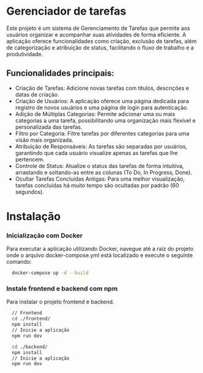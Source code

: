
# Gerenciador de tarefas

Este projeto é um sistema de Gerenciamento de Tarefas que permite aos usuários organizar e acompanhar suas atividades de forma eficiente. A aplicação oferece funcionalidades como criação, exclusão de tarefas, além de categorização e atribuição de status, facilitando o fluxo de trabalho e a produtividade.

## Funcionalidades principais:

 - Criação de Tarefas: Adicione novas tarefas com títulos, descrições e datas de criação.
 - Criação de Usuários: A aplicação oferece uma página dedicada para registro de novos usuários e uma página de login para autenticação.
 - Adição de Múltiplas Categorias: Permite adicionar uma ou mais categorias a uma tarefa, possibilitando uma organização mais flexível e personalizada das tarefas.
 - Filtro por Categoria: Filtre tarefas por diferentes categorias para uma visão mais organizada.
 - Atribuição de Responsáveis: As tarefas são separadas por usuários, garantindo que cada usuário visualize apenas as tarefas que lhe pertencem.
 - Controle de Status: Atualize o status das tarefas de forma intuitiva, arrastando e soltando-as entre as colunas (To Do, In Progress, Done).
 - Ocultar Tarefas Concluídas Antigas: Para uma melhor visualização, tarefas concluídas há muito tempo são ocultadas por padrão (60 segundos).

# Instalação

### Inicialização com Docker
  Para executar a aplicação utilizando Docker, navegue até a raiz do projeto onde o arquivo docker-compose.yml está localizado e execute o seguinte comando:
```bash
  docker-compose up -d --build 
```

### Instale frontend e backend com npm
  Para instalar o projeto frontend e backend.

```bash
  // Frontend
  cd ./frontend/
  npm install
  // Inicie a aplicação
  npm run dev
```
```bash
  cd ./backend/
  npm install
  // Inicie a aplicação
  npm run dev
```